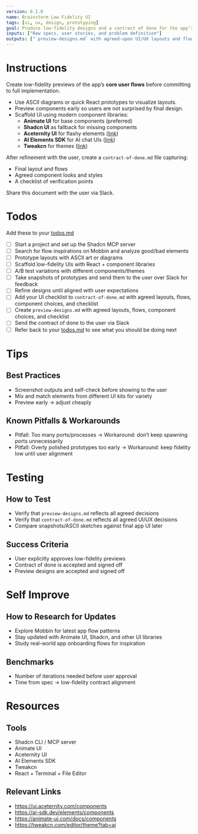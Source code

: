 ```yaml
---
version: 0.1.0
name: Brainstorm Low Fidelity UI
tags: [ui, ux, design, prototyping]
goal: Produce low-fidelity designs and a contract of done for the app’s core user flows
inputs: ["Raw specs, user stories, and problem definition"]
outputs: ["`preview-designs.md` with agreed-upon UI/UX layouts and flows"]
---
```


# Instructions
Create low-fidelity previews of the app’s **core user flows** before committing to full implementation.  
- Use ASCII diagrams or quick React prototypes to visualize layouts.  
- Preview components early so users are not surprised by final design.  
- Scaffold UI using modern component libraries:  
  - **Animate UI** for base components (preferred)  
  - **Shadcn UI** as fallback for missing components  
  - **Aceternity UI** for flashy elements ([link](https://ui.aceternity.com/components))  
  - **AI Elements SDK** for AI chat UIs ([link](https://ai-sdk.dev/elements/components))  
  - **Tweakcn** for themes ([link](https://tweakcn.com/editor/theme?tab=ai))  

After refinement with the user, create a `contract-of-done.md` file capturing:  
- Final layout and flows  
- Agreed component looks and styles  
- A checklist of verification points  

Share this document with the user via Slack.  

# Todos
Add these to your [todos.md](memory/current-tasks/task-[id]/todos.md)  
- [ ] Start a project and set up the Shadcn MCP server  
- [ ] Search for flow inspirations on Mobbin and analyze good/bad elements  
- [ ] Prototype layouts with ASCII art or diagrams  
- [ ] Scaffold low-fidelity UIs with React + component libraries  
- [ ] A/B test variations with different components/themes  
- [ ] Take snapshots of prototypes and send them to the user over Slack for feedback  
- [ ] Refine designs until aligned with user expectations  
- [ ] Add your UI checklist to `contract-of-done.md` with agreed layouts, flows, component choices, and checklist  
- [ ] Create `preview-designs.md` with agreed layouts, flows, component choices, and checklist  
- [ ] Send the contract of done to the user via Slack
- [ ] Refer back to your [todos.md](memory/current-tasks/task-[id]/todos.md) to see what you should be doing next  

# Tips
## Best Practices
- Screenshot outputs and self-check before showing to the user  
- Mix and match elements from different UI kits for variety  
- Preview early → adjust cheaply  

## Known Pitfalls & Workarounds
- Pitfall: Too many ports/processes → Workaround: don’t keep spawning ports unnecessarily  
- Pitfall: Overly polished prototypes too early → Workaround: keep fidelity low until user alignment  

# Testing
## How to Test
- Verify that `preview-designs.md` reflects all agreed decisions
- Verify that `contract-of-done.md` reflects all agreed UI/UX decisions
- Compare snapshots/ASCII sketches against final app UI later

## Success Criteria
- User explicitly approves low-fidelity previews  
- Contract of done is accepted and signed off
- Preview designs are accepted and signed off

# Self Improve
## How to Research for Updates
- Explore Mobbin for latest app flow patterns  
- Stay updated with Animate UI, Shadcn, and other UI libraries  
- Study real-world app onboarding flows for inspiration  

## Benchmarks
- Number of iterations needed before user approval  
- Time from spec → low-fidelity contract alignment  

# Resources
## Tools
- Shadcn CLI / MCP server  
- Animate UI  
- Aceternity UI  
- AI Elements SDK  
- Tweakcn  
- React + Terminal + File Editor  

## Relevant Links
- https://ui.aceternity.com/components  
- https://ai-sdk.dev/elements/components  
- https://animate-ui.com/docs/components  
- https://tweakcn.com/editor/theme?tab=ai  